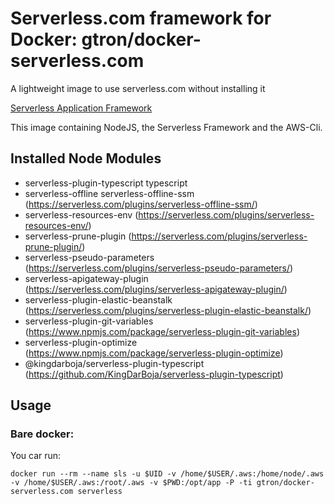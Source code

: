 # Serverless.com framework for Docker: gtron/docker-serverless.com
A lightweight image to use serverless.com without installing it

[Serverless Application Framework](http://serverless.com)

This image containing NodeJS, the Serverless Framework and the AWS-Cli.



## Installed Node Modules

 - serverless-plugin-typescript typescript 
 - serverless-offline serverless-offline-ssm (https://serverless.com/plugins/serverless-offline-ssm/)
 - serverless-resources-env (https://serverless.com/plugins/serverless-resources-env/)
 - serverless-prune-plugin (https://serverless.com/plugins/serverless-prune-plugin/) 
 - serverless-pseudo-parameters (https://serverless.com/plugins/serverless-pseudo-parameters/)
 - serverless-apigateway-plugin (https://serverless.com/plugins/serverless-apigateway-plugin/)
 - serverless-plugin-elastic-beanstalk (https://serverless.com/plugins/serverless-plugin-elastic-beanstalk/)
 - serverless-plugin-git-variables (https://www.npmjs.com/package/serverless-plugin-git-variables)
 - serverless-plugin-optimize (https://www.npmjs.com/package/serverless-plugin-optimize)
 - @kingdarboja/serverless-plugin-typescript  (https://github.com/KingDarBoja/serverless-plugin-typescript)

## Usage

### Bare docker:

You car run:

`docker run --rm --name sls -u $UID -v /home/$USER/.aws:/home/node/.aws -v /home/$USER/.aws:/root/.aws -v $PWD:/opt/app -P -ti gtron/docker-serverless.com serverless`


